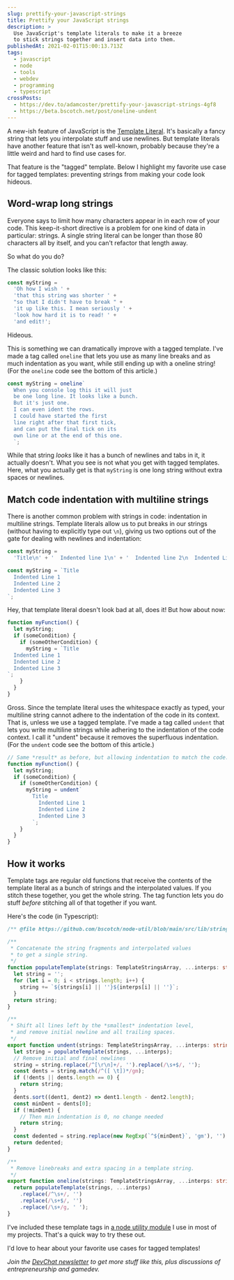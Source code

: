 ```yaml
---
slug: prettify-your-javascript-strings
title: Prettify your JavaScript strings
description: >
  Use JavaScript's template literals to make it a breeze
  to stick strings together and insert data into them.
publishedAt: 2021-02-01T15:00:13.713Z
tags:
  - javascript
  - node
  - tools
  - webdev
  - programming
  - typescript
crossPosts:
  - https://dev.to/adamcoster/prettify-your-javascript-strings-4gf8
  - https://beta.bscotch.net/post/oneline-undent
---
```


A new-ish feature of JavaScript is the [Template Literal](https://developer.mozilla.org/en-US/docs/Web/JavaScript/Reference/Template_literals). It's basically a fancy string that lets you interpolate stuff and use newlines. But template literals have another feature that isn't as well-known, probably because they're a little weird and hard to find use cases for.

That feature is the "tagged" template. Below I highlight my favorite use case for tagged templates: preventing strings from making your code look hideous.

## Word-wrap long strings

Everyone says to limit how many characters appear in in each row of your code. This keep-it-short directive is a problem for one kind of data in particular: strings. A single string literal can be longer than those 80 characters all by itself, and you can't refactor that length away.

So what do you do?

The classic solution looks like this:

```js
const myString =
  'Oh how I wish ' +
  'that this string was shorter ' +
  "so that I didn't have to break " +
  'it up like this. I mean seriously ' +
  'look how hard it is to read! ' +
  'and edit!';
```

Hideous.

This is something we can dramatically improve with a tagged template. I've made a tag called `oneline` that lets you use as many line breaks and as much indentation as you want, while still ending up with a oneline string! (For the `oneline` code see the bottom of this article.)

```js
const myString = oneline`
  When you console log this it will just
  be one long line. It looks like a bunch.
  But it's just one.
  I can even ident the rows.
  I could have started the first
  line right after that first tick,
  and can put the final tick on its
  own line or at the end of this one.
  `;
```

While that string _looks_ like it has a bunch of newlines and tabs in it, it actually doesn't. What you see is not what you get with tagged templates. Here, what you actually get is that `myString` is one long string without extra spaces or newlines.

## Match code indentation with multiline strings

There is another common problem with strings in code: indentation in multiline strings. Template literals allow us to put breaks in our strings (without having to explicitly type out `\n`), giving us two options out of the gate for dealing with newlines and indentation:

```js
const myString =
  'Title\n' + '  Indented line 1\n' + '  Indented line 2\n  Indented Line 3\n';

const myString = `Title
  Indented Line 1
  Indented Line 2
  Indented Line 3
`;
```

Hey, that template literal doesn't look bad at all, does it! But how about now:

```js
function myFunction() {
  let myString;
  if (someCondition) {
    if (someOtherCondition) {
      myString = `Title
  Indented Line 1
  Indented Line 2
  Indented Line 3
`;
    }
  }
}
```

Gross. Since the template literal uses the whitespace exactly as typed, your multiline string cannot adhere to the indentation of the code in its context. That is, unless we use a tagged template. I've made a tag called `undent` that lets you write multiline strings while adhering to the indentation of the code context. I call it "undent" because it removes the superfluous indentation. (For the `undent` code see the bottom of this article.)

```js
// Same *result* as before, but allowing indentation to match the code.
function myFunction() {
  let myString;
  if (someCondition) {
    if (someOtherCondition) {
      myString = undent`
        Title
          Indented Line 1
          Indented Line 2
          Indented Line 3
        `;
    }
  }
}
```

## How it works

Template tags are regular old functions that receive the contents of the template literal as a bunch of strings and the interpolated values. If you stitch these together, you get the whole string. The tag function lets you do stuff _before_ stitching all of that together if you want.

Here's the code (in Typescript):

```ts
/** @file https://github.com/bscotch/node-util/blob/main/src/lib/strings.ts **/

/**
 * Concatenate the string fragments and interpolated values
 * to get a single string.
 */
function populateTemplate(strings: TemplateStringsArray, ...interps: string[]) {
  let string = '';
  for (let i = 0; i < strings.length; i++) {
    string += `${strings[i] || ''}${interps[i] || ''}`;
  }
  return string;
}

/**
 * Shift all lines left by the *smallest* indentation level,
 * and remove initial newline and all trailing spaces.
 */
export function undent(strings: TemplateStringsArray, ...interps: string[]) {
  let string = populateTemplate(strings, ...interps);
  // Remove initial and final newlines
  string = string.replace(/^[\r\n]+/, '').replace(/\s+$/, '');
  const dents = string.match(/^([ \t])*/gm);
  if (!dents || dents.length == 0) {
    return string;
  }
  dents.sort((dent1, dent2) => dent1.length - dent2.length);
  const minDent = dents[0];
  if (!minDent) {
    // Then min indentation is 0, no change needed
    return string;
  }
  const dedented = string.replace(new RegExp(`^${minDent}`, 'gm'), '');
  return dedented;
}

/**
 * Remove linebreaks and extra spacing in a template string.
 */
export function oneline(strings: TemplateStringsArray, ...interps: string[]) {
  return populateTemplate(strings, ...interps)
    .replace(/^\s+/, '')
    .replace(/\s+$/, '')
    .replace(/\s+/g, ' ');
}
```

I've included these template tags in [a node utility module](https://www.npmjs.com/package/@bscotch/utility) I use in most of my projects. That's a quick way to try these out.

I'd love to hear about your favorite use cases for tagged templates!

_Join the [DevChat newsletter](https://tinybs.co/devchat) to get more stuff like this, plus discussions of entrepreneurship and gamedev._
